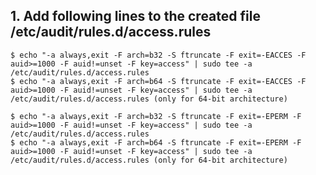 ## 1. Add following lines to the created file /etc/audit/rules.d/access.rules
    $ echo "-a always,exit -F arch=b32 -S ftruncate -F exit=-EACCES -F auid>=1000 -F auid!=unset -F key=access" | sudo tee -a /etc/audit/rules.d/access.rules
    $ echo "-a always,exit -F arch=b64 -S ftruncate -F exit=-EACCES -F auid>=1000 -F auid!=unset -F key=access" | sudo tee -a /etc/audit/rules.d/access.rules (only for 64-bit architecture)

    $ echo "-a always,exit -F arch=b32 -S ftruncate -F exit=-EPERM -F auid>=1000 -F auid!=unset -F key=access" | sudo tee -a /etc/audit/rules.d/access.rules
    $ echo "-a always,exit -F arch=b64 -S ftruncate -F exit=-EPERM -F auid>=1000 -F auid!=unset -F key=access" | sudo tee -a /etc/audit/rules.d/access.rules (only for 64-bit architecture)
    
